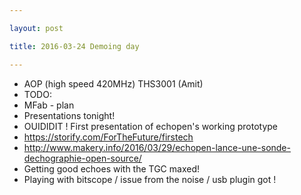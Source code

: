 ```yaml
---

layout: post

title: 2016-03-24 Demoing day

---
```



-   AOP (high speed 420MHz) THS3001 (Amit)
-   TODO:
-   MFab - plan
-   Presentations tonight!
-   OUIDIDIT ! First presentation of echopen's working prototype
-   https://storify.com/ForTheFuture/firstech
-   http://www.makery.info/2016/03/29/echopen-lance-une-sonde-dechographie-open-source/
-   Getting good echoes with the TGC maxed!
-   Playing with bitscope / issue from the noise / usb plugin got !

